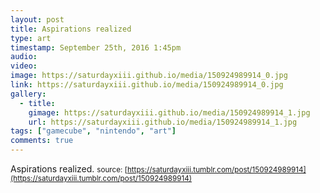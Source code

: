 ```yaml
---
layout: post
title: Aspirations realized
type: art
timestamp: September 25th, 2016 1:45pm
audio: 
video: 
image: https://saturdayxiii.github.io/media/150924989914_0.jpg
link: https://saturdayxiii.github.io/media/150924989914_0.jpg
gallery:
  - title: 
    gimage: https://saturdayxiii.github.io/media/150924989914_1.jpg
    url: https://saturdayxiii.github.io/media/150924989914_1.jpg
tags: ["gamecube", "nintendo", "art"]
comments: true
---
```

Aspirations realized.
<small>source: [https://saturdayxiii.tumblr.com/post/150924989914](https://saturdayxiii.tumblr.com/post/150924989914)</small>